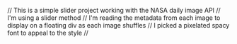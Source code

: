 // This is a simple slider project working with the NASA daily image API 
// I'm using a slider method 
// I'm reading the metadata from each image to display on a floating div as each image shuffles
// I picked a pixelated spacy font to appeal to the style
// 
